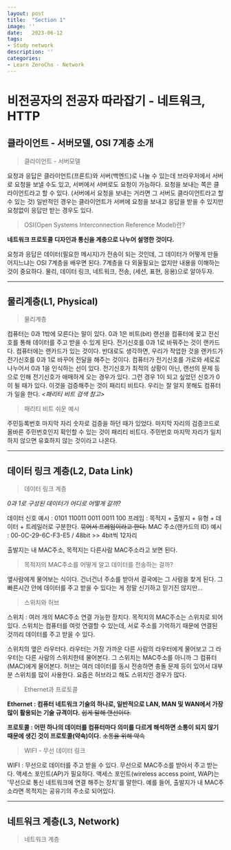 ```yaml
---
layout: post
title:  "Section 1"
image: ''
date:   2023-06-12
tags:
- Study network
description: ''
categories:
- Learn ZeroCho - Network
---
```


# 비전공자의 전공자 따라잡기 - 네트워크, HTTP

## 클라이언트 - 서버모델, OSI 7계층 소개

> 클라이언트 - 서버모델

요청과 응답은 클라이언트(프론트)와 서버(백엔드)로 나눌 수 있는데 브라우저에서 서버로 요청을 보낼 수도 있고, 서버에서 서버로도 요청이 가능하다. 요청을 보내는 쪽은 클라이언트라고 할 수 있다. (서버에서 요청을 보내는 거라면 그 서버도 클라이언트라고 할 수 있는 것)
일반적인 경우는 클라이언트가 서버에 요청을 보내고 응답을 받을 수 있지만 요청없이 응답만 받는 경우도 있다.

> OSI(Open Systems Interconnection Reference Model)란?

**네트워크 프로토콜 디자인과 통신을 계층으로 나누어 설명한 것이다.**

요청과 응답은 데이터(필요한 메시지)가 전송이 되는 것인데,
그 데이터가 어떻게 만들어지느냐는 OSI 7계층을 배우면 된다.
7계층을 다 외울필요는 없지만 내용을 이해하는 것이 중요하다.
물리, 데이터 링크, 네트워크, 전송, (세션, 표현, 응용)으로 알아두자.

___

## 물리계층(L1, Physical)

> 물리계층

컴퓨터는 0과 1밖에 모른다는 말이 있다. 0과 1은 비트(bit)
랜선을 컴퓨터에 꽂고 전신호를 통해 데이터를 주고 받을 수 있게 된다. 전기신호를 0과 1로 바꿔주는 것이 랜카드다. 컴퓨터에는 랜카드가 있는 것이다.
반대로도 생각하면, 우리가 작업한 것을 랜카드가 전기신호를 0과 1로 바꾸어 전달을 해주는 것이다.
컴퓨터가 전기신호를 가로와 세로로 나누어서 0과 1을 인식하는 선이 있다.
전기신호가 최적의 상황이 아닌, 랜선의 문제 등으로 인해 전기신호가 애매하게 오는 경우가 있다.
그런 경우 1이 되고 싶었던 신호가 0이 될 때가 있다. 이것을 검증해주는 것이 패리티 비트다.
우리는 잘 알지 못해도 컴퓨터가 일을 한다. *<패리티 비트 검색 참고>*

> 패리티 비트 쉬운 예시

주민등록번호 마지막 자리 숫자로 검증을 하던 때가 있었다.
마지막 자리의 검증코드로 올바른 주민번호인지 확인할 수 있는 것이 패리티 비트다.
주민번호 마지막 자리가 일치하지 않으면 유효하지 않는 것이라고 나온다.

___

## 데이터 링크 계층(L2, Data Link)

> 데이터 링크 계층

*0과 1로 구성된 데이터가 어디로 어떻게 갈까?*

데이터 신호 예시 : 0101 110011 0011 0011 100
프레임 : 목적지 + 출발지 + 유형 + 데이터 + 트레일러로 구분한다. ~~묶어서 프레임이라고 한다.~~
MAC 주소(랜카드의 ID) 예시 : 00-0C-29-6C-F3-E5 / 48bit >> 4bit씩 12자리

출발지는 내 MAC주소, 목적지는 다른사람 MAC주소라고 보면 된다.

> 목적지의 MAC주소를 어떻게 알고 데이터를 전송하는 걸까?

옆사람에게 물어보는 식이다. 건너건너 주소를 받아서 결국에는 그 사람을 찾게 된다.
그 빠른시간 안에 데이터를 주고 받을 수 있다는 게 정말 신기하고 믿기진 않지만...

> 스위치와 허브

스위치 : 여러 개의 MAC주소 연결 가능한 장치다.
목적지의 MAC주소는 스위치로 되어있다.
스위치는 컴퓨터를 여럿 연결할 수 있는데, 서로 주소를 기억하기 때문에 연결된 것끼리 데이터를 주고 받을 수 있다.

스위치의 옆은 라우터다. 라우터는 가장 가까운 다른 사람의 라우터에게 물어보고 그 라우터는 다른 사람의 스위치한테 물어본다.
그 스위치는 MAC주소를 아니까 그 컴퓨터(MAC)에게 물어본다.
허브는 여러 데이터를 동시 전송하면 충돌 문제 등이 있어서 대부분 스위치를 많이 사용한다. 요즘은 허브라고 해도 스위치인 경우가 많다.

> Ethernet과 프로토콜

**Ethernet : 컴퓨터 네트워크 기술의 하나로, 일반적으로 LAN, MAN 및 WAN에서 가장 많이 활용되는 기술 규격이다.**
~~쉽게 말해 랜선이다.~~

**프로토콜 : 어떤 하나의 데이터를 컴퓨터마다 의미를 다르게 해석하면 소통이 되지 않기 때문에 생긴 것이 프로토콜(약속)이다.**
~~소통을 위해 약속~~

> WIFI - 무선 데이터 링크

WIFI : 무선으로 데이터를 주고 받을 수 있다. 무선으로 MAC주소를 받아서 주고 받는다. 액세스 포인트(AP)가 필요하다.
액세스 포인트(wireless access point, WAP)는 '무선으로 통신 네트워크에 연결 해주는 장치'를 말한다.
예를 들어, 출발지가 내 MAC주소라면 목적지는 공유기의 주소로 되어있다.

___

## 네트워크 계층(L3, Network)

> 네트워크 계층


